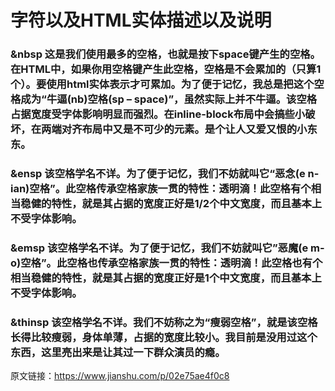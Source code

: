 # 字符以及HTML实体描述以及说明   
### &nbsp 这是我们使用最多的空格，也就是按下space键产生的空格。在HTML中，如果你用空格键产生此空格，空格是不会累加的（只算1个）。要使用html实体表示才可累加。为了便于记忆，我总是把这个空格成为“牛逼(nb)空格(sp – space)”，虽然实际上并不牛逼。该空格占据宽度受字体影响明显而强烈。在inline-block布局中会搞些小破坏，在两端对齐布局中又是不可少的元素。是个让人又爱又恨的小东东。  
###
### &ensp 该空格学名不详。为了便于记忆，我们不妨就叫它“恶念(e n-ian)空格”。此空格传承空格家族一贯的特性：透明滴！此空格有个相当稳健的特性，就是其占据的宽度正好是1/2个中文宽度，而且基本上不受字体影响。  
### &emsp 该空格学名不详。为了便于记忆，我们不妨就叫它”恶魔(e m-o)空格”。此空格也传承空格家族一贯的特性：透明滴！此空格也有个相当稳健的特性，就是其占据的宽度正好是1个中文宽度，而且基本上不受字体影响。  
### &thinsp 该空格学名不详。我们不妨称之为“瘦弱空格”，就是该空格长得比较瘦弱，身体单薄，占据的宽度比较小。我目前是没用过这个东西，这里亮出来是让其过一下群众演员的瘾。


原文链接：https://www.jianshu.com/p/02e75ae4f0c8
